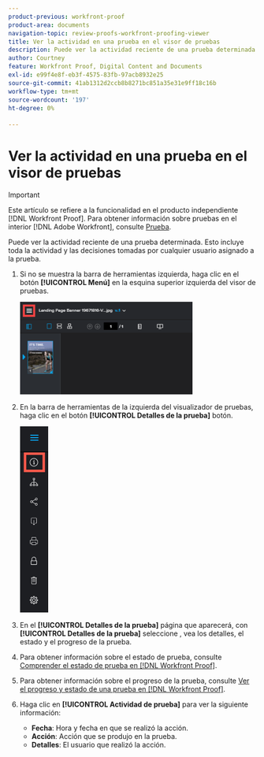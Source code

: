 ```yaml
---
product-previous: workfront-proof
product-area: documents
navigation-topic: review-proofs-workfront-proofing-viewer
title: Ver la actividad en una prueba en el visor de pruebas
description: Puede ver la actividad reciente de una prueba determinada. Esto incluye toda la actividad y las decisiones tomadas por cualquier usuario asignado a la prueba.
author: Courtney
feature: Workfront Proof, Digital Content and Documents
exl-id: e99f4e8f-eb3f-4575-83fb-97acb8932e25
source-git-commit: 41ab1312d2ccb8b8271bc851a35e31e9ff18c16b
workflow-type: tm+mt
source-wordcount: '197'
ht-degree: 0%

---
```


# Ver la actividad en una prueba en el visor de pruebas

>[!IMPORTANT]
>
>Este artículo se refiere a la funcionalidad en el producto independiente [!DNL Workfront Proof]. Para obtener información sobre pruebas en el interior [!DNL Adobe Workfront], consulte [Prueba](../../../review-and-approve-work/proofing/proofing.md).

Puede ver la actividad reciente de una prueba determinada. Esto incluye toda la actividad y las decisiones tomadas por cualquier usuario asignado a la prueba.

1. Si no se muestra la barra de herramientas izquierda, haga clic en el botón **[!UICONTROL Menú]** en la esquina superior izquierda del visor de pruebas.

   ![](assets/menu-icon-in-proofing-viewer-350x188.png)

1. En la barra de herramientas de la izquierda del visualizador de pruebas, haga clic en el botón **[!UICONTROL Detalles de la prueba]** botón.

   ![Proofing_Viewer_toolbar_button_-_Proof_details.png](assets/proofing-viewer-toolbar-button---proof-details.png)

1. En el **[!UICONTROL Detalles de la prueba]** página que aparecerá, con **[!UICONTROL Detalles de la prueba]** seleccione , vea los detalles, el estado y el progreso de la prueba.

1. Para obtener información sobre el estado de prueba, consulte [Comprender el estado de prueba en [!DNL Workfront Proof]](../../../workfront-proof/wp-work-proofsfiles/manage-your-work/proof-state.md).

1. Para obtener información sobre el progreso de la prueba, consulte [Ver el progreso y estado de una prueba en [!DNL Workfront Proof]](../../../workfront-proof/wp-work-proofsfiles/manage-your-work/view-progress-and-status-of-proof.md).
1. Haga clic en **[!UICONTROL Actividad de prueba]** para ver la siguiente información:

   * **Fecha**: Hora y fecha en que se realizó la acción.
   * **Acción**: Acción que se produjo en la prueba.
   * **Detalles**: El usuario que realizó la acción.

